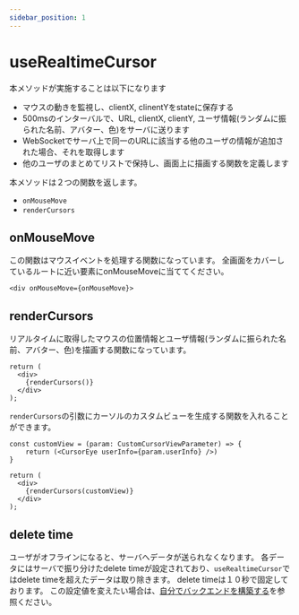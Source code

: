```yaml
---
sidebar_position: 1
---
```


# useRealtimeCursor
本メソッドが実施することは以下になります

* マウスの動きを監視し、clientX, clinentYをstateに保存する
* 500msのインターバルで、URL, clientX, clientY, ユーザ情報(ランダムに振られた名前、アバター、色)をサーバに送ります
* WebSocketでサーバ上で同一のURLに該当する他のユーザの情報が追加された場合、それを取得します
* 他のユーザのまとめてリストで保持し、画面上に描画する関数を定義します

本メソッドは２つの関数を返します。
* `onMouseMove`
* `renderCursors`

## onMouseMove
この関数はマウスイベントを処理する関数になっています。
全画面をカバーしているルートに近い要素にonMouseMoveに当ててください。

```tsx
<div onMouseMove={onMouseMove}>
```

## renderCursors
リアルタイムに取得したマウスの位置情報とユーザ情報(ランダムに振られた名前、アバター、色)を描画する関数になっています。

```tsx
return (
  <div>
    {renderCursors()}
  </div>
);
```

`renderCursors`の引数にカーソルのカスタムビューを生成する関数を入れることができます。

```tsx
const customView = (param: CustomCursorViewParameter) => {
    return (<CursorEye userInfo={param.userInfo} />)
}

return (
  <div>
    {renderCursors(customView)}
  </div>
);
```

## delete time
ユーザがオフラインになると、サーバへデータが送られなくなります。
各データにはサーバで振り分けたdelete timeが設定されており、`useRealtimeCursor`ではdelete timeを超えたデータは取り除きます。
delete timeは１０秒で固定しております。
この設定値を変えたい場合は、[自分でバックエンドを構築する](/docs/how-it-works/self-backend)を参照ください。

